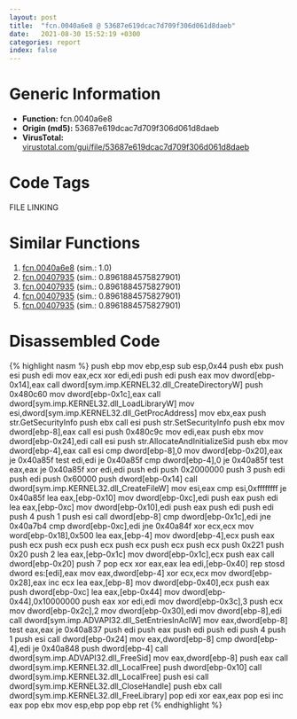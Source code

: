 ```yaml
---
layout: post
title:  "fcn.0040a6e8 @ 53687e619dcac7d709f306d061d8daeb"
date:   2021-08-30 15:52:19 +0300
categories: report
index: false
---
```


# Generic Information
- **Function:** fcn.0040a6e8
- **Origin (md5):** 53687e619dcac7d709f306d061d8daeb
- **VirusTotal:** [virustotal.com/gui/file/53687e619dcac7d709f306d061d8daeb][virustotal_ref]

# Code Tags
<span class="tag" id="FILE">FILE</span>
<span class="tag" id="LINKING">LINKING</span>


# Similar Functions

1. [fcn.0040a6e8][similar_1_ref] (sim.: 1.0)
2. [fcn.00407935][similar_2_ref] (sim.: 0.8961884575827901)
3. [fcn.00407935][similar_3_ref] (sim.: 0.8961884575827901)
4. [fcn.00407935][similar_4_ref] (sim.: 0.8961884575827901)
5. [fcn.00407935][similar_5_ref] (sim.: 0.8961884575827901)


# Disassembled Code

{% highlight nasm %}
push ebp
mov ebp,esp
sub esp,0x44
push ebx
push esi
push edi
mov eax,ecx
xor edi,edi
push edi
push eax
mov dword[ebp-0x14],eax
call dword[sym.imp.KERNEL32.dll_CreateDirectoryW]
push 0x480c60
mov dword[ebp-0x1c],eax
call dword[sym.imp.KERNEL32.dll_LoadLibraryW]
mov esi,dword[sym.imp.KERNEL32.dll_GetProcAddress]
mov ebx,eax
push str.GetSecurityInfo
push ebx
call esi
push str.SetSecurityInfo
push ebx
mov dword[ebp-8],eax
call esi
push 0x480c9c
mov edi,eax
push ebx
mov dword[ebp-0x24],edi
call esi
push str.AllocateAndInitializeSid
push ebx
mov dword[ebp-4],eax
call esi
cmp dword[ebp-8],0
mov dword[ebp-0x20],eax
je 0x40a85f
test edi,edi
je 0x40a85f
cmp dword[ebp-4],0
je 0x40a85f
test eax,eax
je 0x40a85f
xor edi,edi
push edi
push 0x2000000
push 3
push edi
push edi
push 0x60000
push dword[ebp-0x14]
call dword[sym.imp.KERNEL32.dll_CreateFileW]
mov esi,eax
cmp esi,0xffffffff
je 0x40a85f
lea eax,[ebp-0x10]
mov dword[ebp-0xc],edi
push eax
push edi
lea eax,[ebp-0xc]
mov dword[ebp-0x10],edi
push eax
push edi
push edi
push 4
push 1
push esi
call dword[ebp-8]
cmp dword[ebp-0x1c],edi
jne 0x40a7b4
cmp dword[ebp-0xc],edi
jne 0x40a84f
xor ecx,ecx
mov word[ebp-0x18],0x500
lea eax,[ebp-4]
mov dword[ebp-4],ecx
push eax
push ecx
push ecx
push ecx
push ecx
push ecx
push ecx
push 0x221
push 0x20
push 2
lea eax,[ebp-0x1c]
mov dword[ebp-0x1c],ecx
push eax
call dword[ebp-0x20]
push 7
pop ecx
xor eax,eax
lea edi,[ebp-0x40]
rep stosd dword es:[edi],eax
mov eax,dword[ebp-4]
xor ecx,ecx
mov dword[ebp-0x28],eax
inc ecx
lea eax,[ebp-8]
mov dword[ebp-0x40],ecx
push eax
push dword[ebp-0xc]
lea eax,[ebp-0x44]
mov dword[ebp-0x44],0x10000000
push eax
xor edi,edi
mov dword[ebp-0x3c],3
push ecx
mov dword[ebp-0x2c],2
mov dword[ebp-0x30],edi
mov dword[ebp-8],edi
call dword[sym.imp.ADVAPI32.dll_SetEntriesInAclW]
mov eax,dword[ebp-8]
test eax,eax
je 0x40a837
push edi
push eax
push edi
push edi
push 4
push 1
push esi
call dword[ebp-0x24]
mov eax,dword[ebp-8]
cmp dword[ebp-4],edi
je 0x40a848
push dword[ebp-4]
call dword[sym.imp.ADVAPI32.dll_FreeSid]
mov eax,dword[ebp-8]
push eax
call dword[sym.imp.KERNEL32.dll_LocalFree]
push dword[ebp-0x10]
call dword[sym.imp.KERNEL32.dll_LocalFree]
push esi
call dword[sym.imp.KERNEL32.dll_CloseHandle]
push ebx
call dword[sym.imp.KERNEL32.dll_FreeLibrary]
pop edi
xor eax,eax
pop esi
inc eax
pop ebx
mov esp,ebp
pop ebp
ret 
{% endhighlight %}


[similar_1_ref]: /report/fcn.0040a6e8@ba5ec83721de3ca10b3c9583f3b2c6a1
[similar_2_ref]: /report/fcn.00407935@8f8b2c5d43e03af62d4bc097b3275f12
[similar_3_ref]: /report/fcn.00407935@e7582fc3dadb394a1457ab7e7fbbe9a7
[similar_4_ref]: /report/fcn.00407935@e88e20d68d7b3df5aa8f6d5028e52001
[similar_5_ref]: /report/fcn.00407935@6c8b5339bada4cbd03f0f446da640707
[virustotal_ref]: https://www.virustotal.com/gui/file/53687e619dcac7d709f306d061d8daeb
